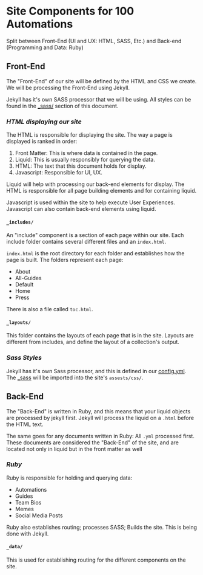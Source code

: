 # Site Components for 100 Automations

Split between Front-End (UI and UX: HTML, SASS, Etc.) and Back-end (Programming and Data: Ruby)

## Front-End

The "Front-End" of our site will be defined by the HTML and CSS we create.
We will be processing the Front-End using Jekyll.

Jekyll has it's own SASS processor that we will be using.
All styles can be found in the [_sass/](Front-End/_sass/index.md) section of this document.

### _HTML displaying our site_

The HTML is responsible for displaying the site. The way a page is displayed is ranked in order:

1. Front Matter: This is where data is contained in the page.
2. Liquid: This is usually responsibly for querying the data.
3. HTML: The text that this document holds for display.
4. Javascript: Responsible for UI, UX.

Liquid will help with processing our back-end elements for display.
The HTML is responsible for all page building elements and for containing liquid.

Javascript is used within the site to help execute User Experiences.
Javascript can also contain back-end elements using liquid.

#### `_includes/`

An "include" component is a section of each page within our site.
Each include folder contains several different files and an `index.html`.

`index.html` is the root directory for each folder and establishes how the page is built.
The folders represent each page:

* About
* All-Guides
* Default
* Home
* Press

There is also a file called `toc.html`.

#### `_layouts/`

This folder contains the layouts of each page that is in the site.
Layouts are different from includes, and define the layout of a collection's output.

### _Sass Styles_

Jekyll has it's own Sass processor, and this is defined in our [config.yml](docs/../Back-End/config/index.md).
The [_sass](Front-End/_sass/index.md) will be imported into the site's `assests/css/`.

## Back-End

The "Back-End" is written in Ruby, and this means that your liquid objects are processed by jekyll first.
Jekyll will process the liquid on a `.html` before the HTML text.

The same goes for any documents written in Ruby: All `.yml` processed first.
These documents are considered the "Back-End" of the site, and are located not only in liquid but in the front matter as well

### _Ruby_

Ruby is responsible for holding and querying data:

* Automations
* Guides
* Team Bios
* Memes
* Social Media Posts

Ruby also establishes routing; processes SASS; Builds the site.
This is being done with Jekyll.

#### `_data/`

This is used for establishing routing for the different components on the site.
